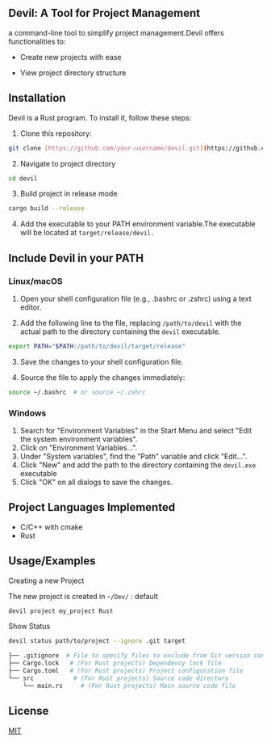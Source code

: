 ## Devil: A Tool for Project Management

a command-line tool to simplify project management.Devil offers functionalities to:

* Create new projects with ease

* View project directory structure
## Installation

Devil is a Rust program. To install it, follow these steps:

1. Clone this repository:

```bash
git clone [https://github.com/your-username/devil.git](https://github.com/your-username/devil.git)
```

2. Navigate to project directory

```bash
cd devil
```

3. Build project in release mode
```bash
cargo build --release
```

4. Add the executable to your PATH environment variable.The executable will be located at 
```target/release/devil.```

## Include Devil in your PATH

### Linux/macOS

1. Open your shell configuration file (e.g., .bashrc or .zshrc) using a text editor.

2. Add the following line to the file, replacing ```/path/to/devil``` with the actual path to the directory containing the ```devil``` executable.

```bash
export PATH="$PATH:/path/to/devil/target/release"
```
3. Save the changes to your shell configuration file.

4. Source the file to apply the changes immediately:
```bash
source ~/.bashrc  # or source ~/.zshrc
```

### Windows

1. Search for "Environment Variables" in the Start Menu and select "Edit the system environment variables".
2. Click on "Environment Variables...".
3. Under "System variables", find the "Path" variable and click "Edit...".
4. Click "New" and add the path to the directory containing the ```devil.exe``` executable
5. Click "OK" on all dialogs to save the changes.
## Project Languages Implemented

* C/C++ with cmake
* Rust

## Usage/Examples

Creating a new Project

The new project is created in `~/Dev/` : default

```bash
devil project my_project Rust
```

Show Status

```bash
devil status path/to/project --ignore .git target
```

```bash
├── .gitignore  # File to specify files to exclude from Git version control
├── Cargo.lock   # (For Rust projects) Dependency lock file
├── Cargo.toml   # (For Rust projects) Project configuration file
└── src           # (For Rust projects) Source code directory
    └── main.rs     # (For Rust projects) Main source code file
```

## License

[MIT](https://choosealicense.com/licenses/mit/)

